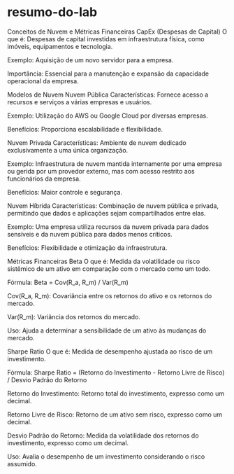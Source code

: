 # resumo-do-lab

Conceitos de Nuvem e Métricas Financeiras
CapEx (Despesas de Capital)
O que é: Despesas de capital investidas em infraestrutura física, como imóveis, equipamentos e tecnologia.

Exemplo: Aquisição de um novo servidor para a empresa.

Importância: Essencial para a manutenção e expansão da capacidade operacional da empresa.

Modelos de Nuvem
Nuvem Pública
Características: Fornece acesso a recursos e serviços a várias empresas e usuários.

Exemplo: Utilização do AWS ou Google Cloud por diversas empresas.

Benefícios: Proporciona escalabilidade e flexibilidade.

Nuvem Privada
Características: Ambiente de nuvem dedicado exclusivamente a uma única organização.

Exemplo: Infraestrutura de nuvem mantida internamente por uma empresa ou gerida por um provedor externo, mas com acesso restrito aos funcionários da empresa.

Benefícios: Maior controle e segurança.

Nuvem Híbrida
Características: Combinação de nuvem pública e privada, permitindo que dados e aplicações sejam compartilhados entre elas.

Exemplo: Uma empresa utiliza recursos da nuvem privada para dados sensíveis e da nuvem pública para dados menos críticos.

Benefícios: Flexibilidade e otimização da infraestrutura.

Métricas Financeiras
Beta
O que é: Medida da volatilidade ou risco sistêmico de um ativo em comparação com o mercado como um todo.

Fórmula: Beta = Cov(R_a, R_m) / Var(R_m)

Cov(R_a, R_m): Covariância entre os retornos do ativo e os retornos do mercado.

Var(R_m): Variância dos retornos do mercado.

Uso: Ajuda a determinar a sensibilidade de um ativo às mudanças do mercado.

Sharpe Ratio
O que é: Medida de desempenho ajustada ao risco de um investimento.

Fórmula: Sharpe Ratio = (Retorno do Investimento - Retorno Livre de Risco) / Desvio Padrão do Retorno

Retorno do Investimento: Retorno total do investimento, expresso como um decimal.

Retorno Livre de Risco: Retorno de um ativo sem risco, expresso como um decimal.

Desvio Padrão do Retorno: Medida da volatilidade dos retornos do investimento, expresso como um decimal.

Uso: Avalia o desempenho de um investimento considerando o risco assumido.
